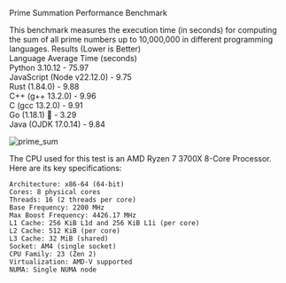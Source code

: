 
Prime Summation Performance Benchmark

This benchmark measures the execution time (in seconds) for computing the sum of all prime numbers up to 10,000,000 in different programming languages.
Results (Lower is Better)  
Language	Average Time (seconds)  
Python 3.10.12	            - 75.97  
JavaScript (Node v22.12.0)	- 9.75  
Rust (1.84.0)	            - 9.88  
C++ (g++ 13.2.0)	        - 9.96  
C (gcc 13.2.0)	            - 9.91  
Go (1.18.1)	             🚀 - 3.29  
Java (OJDK 17.0.14)	        - 9.84  

![prime_sum](https://github.com/user-attachments/assets/16affc00-eb93-41cb-bfae-be48230163d0)


The CPU used for this test is an AMD Ryzen 7 3700X 8-Core Processor. Here are its key specifications:

    Architecture: x86-64 (64-bit)
    Cores: 8 physical cores
    Threads: 16 (2 threads per core)
    Base Frequency: 2200 MHz
    Max Boost Frequency: 4426.17 MHz
    L1 Cache: 256 KiB L1d and 256 KiB L1i (per core)
    L2 Cache: 512 KiB (per core)
    L3 Cache: 32 MiB (shared)
    Socket: AM4 (single socket)
    CPU Family: 23 (Zen 2)
    Virtualization: AMD-V supported
    NUMA: Single NUMA node
